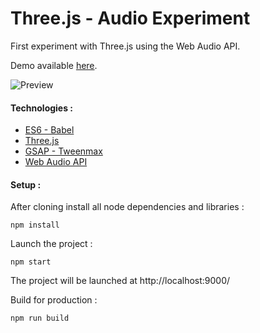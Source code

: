 # Three.js - Audio Experiment

First experiment with Three.js using the Web Audio API.

Demo available [here](http://lab.arnaudrocca.fr/three-js-audio-experiment).

![Preview](http://lab.arnaudrocca.fr/three-js-audio-experiment/assets/images/preview.gif)

#### Technologies :

* [ES6 - Babel](https://github.com/babel/babel)
* [Three.js](https://github.com/mrdoob/three.js)
* [GSAP - Tweenmax](http://greensock.com/tweenmax)
* [Web Audio API](https://webaudio.github.io/web-audio-api)

#### Setup :

After cloning install all node dependencies and libraries :
```shell
npm install
```

Launch the project :
```shell
npm start
```

The project will be launched at http://localhost:9000/

Build for production :
```shell
npm run build
```
